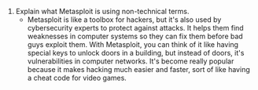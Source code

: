 1. Explain what Metasploit is using non-technical terms.
     * Metasploit is like a toolbox for hackers, but it's also used by cybersecurity experts to protect against attacks. It helps them find weaknesses in computer systems so they can fix them before bad guys exploit them. With Metasploit, you can think of it like having special keys to unlock doors in a building, but instead of doors, it's vulnerabilities in computer networks. It's become really popular because it makes hacking much easier and faster, sort of like having a cheat code for video games.
